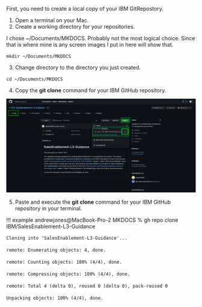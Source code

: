 First, you need to create a local copy of your IBM GitRepostory.

1. Open a terminal on your Mac.
2. Create a working directory for your repositories.

I chose ~/Documents/MKDOCS. Probably not the most logical choice. Since that is where mine is any screen images I put in here will show that.

```
mkdir ~/Documents/MKDOCS
```

3. Change directory to the directory you just created.

```
cd ~/Documents/MKDOCS
```

4. Copy the **git clone** command for your IBM GitHub repository.

![](_attachments/gitCloneCommand.png)

5. Paste and execute the **git clone** command for your IBM GitHub repository in your terminal.

!!! example
    andrewjones@MacBook-Pro-2 MKDOCS % gh repo clone IBM/SalesEnablement-L3-Guidance

    Cloning into 'SalesEnablement-L3-Guidance'...

    remote: Enumerating objects: 4, done.

    remote: Counting objects: 100% (4/4), done.

    remote: Compressing objects: 100% (4/4), done.

    remote: Total 4 (delta 0), reused 0 (delta 0), pack-reused 0

    Unpacking objects: 100% (4/4), done.

